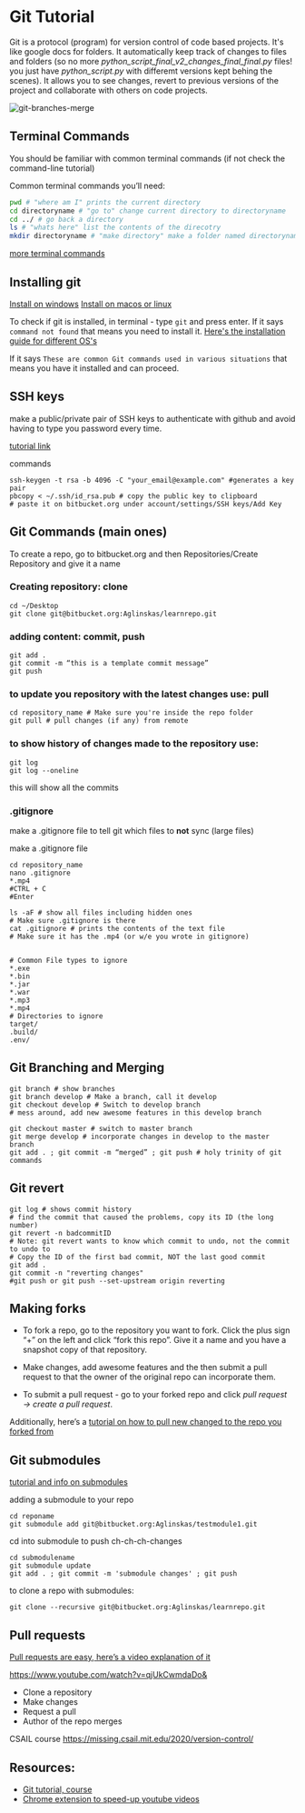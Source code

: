 # Git Tutorial

Git is a protocol (program) for version control of code based projects. It's like google docs for folders. It automatically keep track of changes to files and folders (so no more _python_script_final_v2_changes_final_final.py_ files! you just have _python_script.py_ with differemt versions kept behing the scenes). It allows you to see changes, revert to previous versions of the project and collaborate with others on code projects.

![git-branches-merge](https://user-images.githubusercontent.com/15108226/121881270-56d5fc80-cd0f-11eb-84f9-3947831f101b.png)


## Terminal Commands

You should be familiar with common terminal commands (if not check the command-line tutorial)

Common terminal commands you’ll need:

```bash
pwd # "where am I" prints the current directory
cd directoryname # "go to" change current directory to directoryname
cd ../ # go back a directory
ls # "whats here" list the contents of the direcotry
mkdir directoryname # "make directory" make a folder named directoryname
```

[more terminal commands](https://www.dummies.com/computers/macs/mac-operating-systems/how-to-use-basic-unix-commands-to-work-in-terminal-on-your-mac/)

## Installing git 
[Install on windows](https://www.youtube.com/watch?v=2j7fD92g-gE)
[Install on macos or linux](https://git-scm.com/book/en/v2/Getting-Started-Installing-Git)

To check if git is installed, in terminal - type `git` and press enter. If it says `command not found` that means you need to install it.  [Here's the installation guide for different OS's](https://git-scm.com/book/en/v2/Getting-Started-Installing-Git)


If it says `These are common Git commands used in various situations` that means you have it installed and can proceed. 

## SSH keys

make a public/private pair of SSH keys to authenticate with github and avoid having to type you password every time.

[tutorial link](https://help.github.com/en/enterprise/2.16/user/authenticating-to-github/generating-a-new-ssh-key-and-adding-it-to-the-ssh-agent)

commands
```
ssh-keygen -t rsa -b 4096 -C "your_email@example.com" #generates a key pair
pbcopy < ~/.ssh/id_rsa.pub # copy the public key to clipboard
# paste it on bitbucket.org under account/settings/SSH keys/Add Key
```

## Git Commands (main ones)

To create a repo, go to bitbucket.org and then Repositories/Create Repository and give it a name

### Creating repository: clone

```
cd ~/Desktop
git clone git@bitbucket.org:Aglinskas/learnrepo.git
```

### adding content: commit, push 
```
git add .
git commit -m “this is a template commit message”
git push 
```

### to update you repository with the latest changes use: pull

```
cd repository_name # Make sure you're inside the repo folder
git pull # pull changes (if any) from remote
```

### to show history of changes made to the repository use: 

```
git log 
git log --oneline
```

this will show all the commits

### .gitignore

make a .gitignore file to tell git which files to **not** sync (large files)

make a .gitignore file 

    cd repository_name
    nano .gitignore
    *.mp4
    #CTRL + C
    #Enter
    
    ls -aF # show all files including hidden ones
    # Make sure .gitignore is there
    cat .gitignore # prints the contents of the text file
    # Make sure it has the .mp4 (or w/e you wrote in gitignore)


    # Common File types to ignore
    *.exe
    *.bin
    *.jar
    *.war
    *.mp3
    *.mp4
    # Directories to ignore
    target/
    .build/
    .env/


## Git Branching and Merging
    git branch # show branches
    git branch develop # Make a branch, call it develop
    git checkout develop # Switch to develop branch
    # mess around, add new awesome features in this develop branch
    
    git checkout master # switch to master branch
    git merge develop # incorporate changes in develop to the master branch
    git add . ; git commit -m “merged” ; git push # holy trinity of git commands


## Git revert
    git log # shows commit history
    # find the commit that caused the problems, copy its ID (the long number)
    git revert -n badcommitID
    # Note: git revert wants to know which commit to undo, not the commit to undo to
    # Copy the ID of the first bad commit, NOT the last good commit
    git add . 
    git commit -n "reverting changes"
    #git push or git push --set-upstream origin reverting


## Making forks
- To fork a repo, go to the repository you want to fork. Click the plus sign “+” on the left and click “fork this repo”. Give it a name and you have a snapshot copy of that repository. 


- Make changes, add awesome features and the then submit a pull request to that the owner of the original repo can incorporate them. 


- To submit a pull request - go to your forked repo and click *pull request → create a pull request*.

Additionally, here’s a [tutorial on how to pull new changed to the repo you forked from](https://docs.github.com/en/github/collaborating-with-issues-and-pull-requests/syncing-a-fork)


## Git submodules

[tutorial and info on submodules](https://www.youtube.com/watch?v=UQvXst5I41I)

adding a submodule to your repo

    cd reponame 
    git submodule add git@bitbucket.org:Aglinskas/testmodule1.git


cd into submodule to push ch-ch-ch-changes

    cd submodulename
    git submodule update
    git add . ; git commit -m 'submodule changes' ; git push

to clone a repo with submodules:

    git clone --recursive git@bitbucket.org:Aglinskas/learnrepo.git


## Pull requests

[Pull requests are easy, here’s a video explanation of it](https://youtu.be/qjUkCwmdaDo)

https://www.youtube.com/watch?v=qjUkCwmdaDo&

- Clone a repository
- Make changes
- Request a pull
- Author of the repo merges

CSAIL course
 https://missing.csail.mit.edu/2020/version-control/
 

## Resources:
- [Git tutorial, course](https://www.youtube.com/channel/UCshmCws1MijkZLMkPmOmzbQ/videos)
- [Chrome extension to speed-up youtube videos](https://chrome.google.com/webstore/detail/youtube-playback-speed-co/hdannnflhlmdablckfkjpleikpphncik?hl=en-US)


